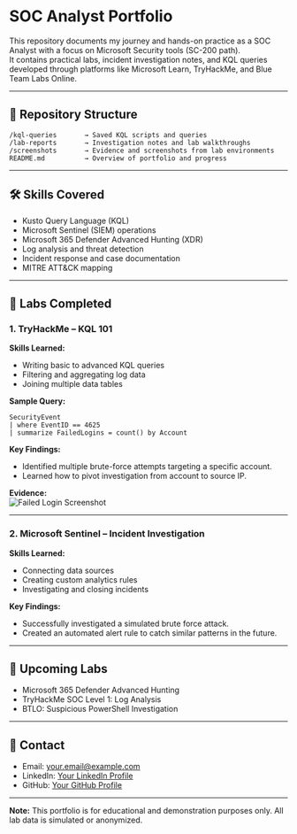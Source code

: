 
# SOC Analyst Portfolio

This repository documents my journey and hands-on practice as a SOC Analyst with a focus on Microsoft Security tools (SC-200 path).  
It contains practical labs, incident investigation notes, and KQL queries developed through platforms like Microsoft Learn, TryHackMe, and Blue Team Labs Online.

---

## 📂 Repository Structure

```
/kql-queries       → Saved KQL scripts and queries
/lab-reports       → Investigation notes and lab walkthroughs
/screenshots       → Evidence and screenshots from lab environments
README.md          → Overview of portfolio and progress
```

---

## 🛠 Skills Covered
- Kusto Query Language (KQL)
- Microsoft Sentinel (SIEM) operations
- Microsoft 365 Defender Advanced Hunting (XDR)
- Log analysis and threat detection
- Incident response and case documentation
- MITRE ATT&CK mapping

---

## 📜 Labs Completed

### 1. TryHackMe – KQL 101
**Skills Learned:**
- Writing basic to advanced KQL queries
- Filtering and aggregating log data
- Joining multiple data tables

**Sample Query:**
```kql
SecurityEvent
| where EventID == 4625
| summarize FailedLogins = count() by Account
```

**Key Findings:**
- Identified multiple brute-force attempts targeting a specific account.
- Learned how to pivot investigation from account to source IP.

**Evidence:**  
![Failed Login Screenshot](screenshots/kql101-failed-logins.png)

---

### 2. Microsoft Sentinel – Incident Investigation
**Skills Learned:**
- Connecting data sources
- Creating custom analytics rules
- Investigating and closing incidents

**Key Findings:**
- Successfully investigated a simulated brute force attack.
- Created an automated alert rule to catch similar patterns in the future.

---

## 📌 Upcoming Labs
- Microsoft 365 Defender Advanced Hunting
- TryHackMe SOC Level 1: Log Analysis
- BTLO: Suspicious PowerShell Investigation

---

## 📧 Contact
- Email: your.email@example.com  
- LinkedIn: [Your LinkedIn Profile](https://linkedin.com/in/yourprofile)
- GitHub: [Your GitHub Profile](https://github.com/yourusername)

---

**Note:** This portfolio is for educational and demonstration purposes only. All lab data is simulated or anonymized.
